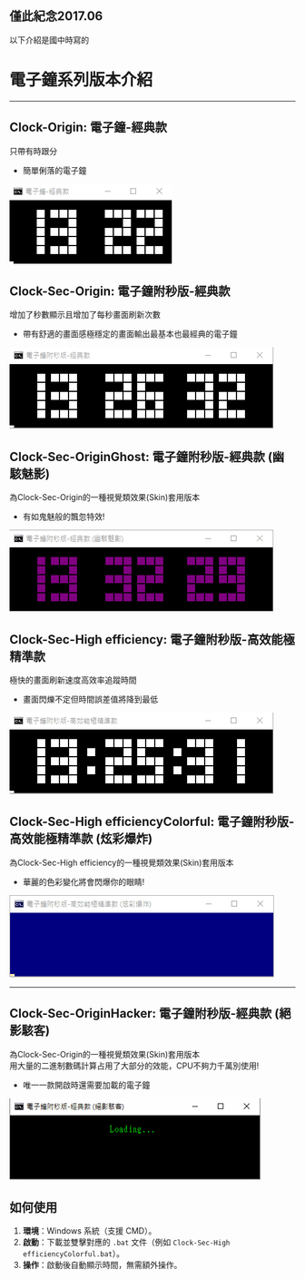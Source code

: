 ## 僅此紀念2017.06
以下介紹是國中時寫的
# 電子鐘系列版本介紹

---

## **Clock-Origin: 電子鐘-經典款**  
只帶有時跟分  
- 簡單俐落的電子鐘

![GIF](gif/Clock-Origin.gif)

## **Clock-Sec-Origin: 電子鐘附秒版-經典款**  
增加了秒數顯示且增加了每秒畫面刷新次數  
- 帶有舒適的畫面感極穩定的畫面輸出最基本也最經典的電子鐘

![GIF](gif/Clock-Sec-Origin.gif)

## **Clock-Sec-OriginGhost: 電子鐘附秒版-經典款 (幽駭魅影)**  
為Clock-Sec-Origin的一種視覺類效果(Skin)套用版本  
- 有如鬼魅般的飄忽特效!

![GIF](gif/Clock-Sec-OriginGhost.gif)

## **Clock-Sec-High efficiency: 電子鐘附秒版-高效能極精準款**  
極快的畫面刷新速度高效率追蹤時間  
- 畫面閃爍不定但時間誤差值將降到最低

![GIF](gif/Clock-Sec-High%20efficiency.gif)

## **Clock-Sec-High efficiencyColorful: 電子鐘附秒版-高效能極精準款 (炫彩爆炸)**  
為Clock-Sec-High efficiency的一種視覺類效果(Skin)套用版本  
- 華麗的色彩變化將會閃爆你的眼睛!

![GIF](gif/Clock-Sec-High%20efficiencyColorful.gif)

---

## **Clock-Sec-OriginHacker: 電子鐘附秒版-經典款 (絕影駭客)**  
為Clock-Sec-Origin的一種視覺類效果(Skin)套用版本  
用大量的二進制數碼計算占用了大部分的效能，CPU不夠力千萬別使用!  
- 唯一一款開啟時還需要加載的電子鐘

![GIF](gif/Clock-Sec-OriginHacker.gif)

## 如何使用

1. **環境**：Windows 系統（支援 CMD）。  
2. **啟動**：下載並雙擊對應的 `.bat` 文件（例如 `Clock-Sec-High efficiencyColorful.bat`）。  
3. **操作**：啟動後自動顯示時間，無需額外操作。  

